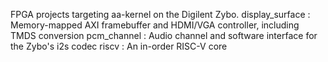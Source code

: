FPGA projects targeting aa-kernel on the Digilent Zybo.
display_surface : Memory-mapped AXI framebuffer and HDMI/VGA controller, including TMDS conversion
pcm_channel : Audio channel and software interface for the Zybo's i2s codec
riscv : An in-order RISC-V core
